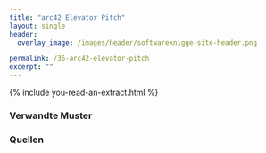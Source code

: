 ```yaml
---
title: "arc42 Elevator Pitch"
layout: single
header:
  overlay_image: /images/header/softwareknigge-site-header.png

permalink: /36-arc42-elevator-pitch  
excerpt: ""
---
```

{% include you-read-an-extract.html %}



### Verwandte Muster


### Quellen
